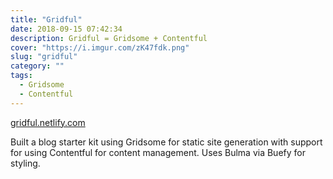 ```yaml
---
title: "Gridful"
date: 2018-09-15 07:42:34
description: Gridful = Gridsome + Contentful
cover: "https://i.imgur.com/zK47fdk.png"
slug: "gridful"
category: ""
tags:
  - Gridsome
  - Contentful
---
```


[gridful.netlify.com](https://gridful.netlify.com)

Built a blog starter kit using Gridsome for static site generation with support for using Contentful for content management.
Uses Bulma via Buefy for styling.
